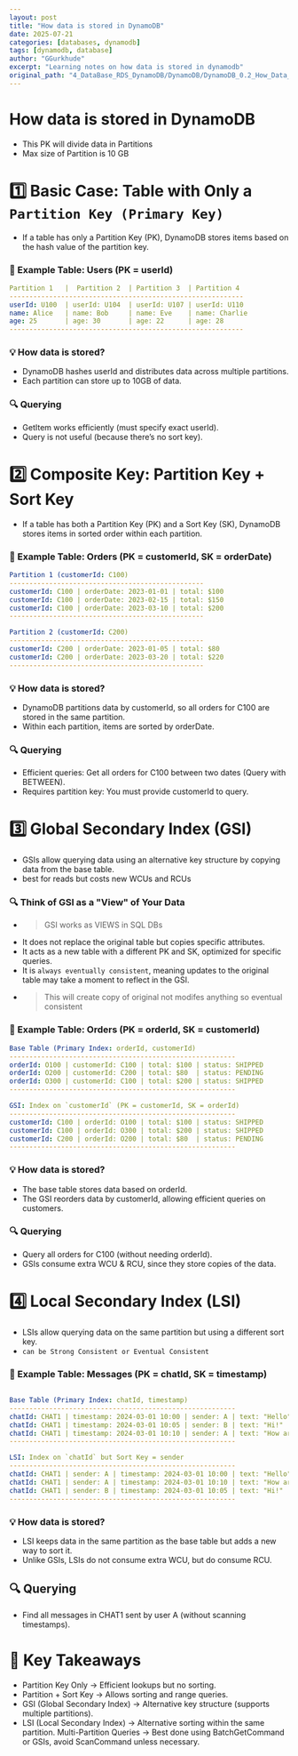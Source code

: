 ```yaml
---
layout: post
title: "How data is stored in DynamoDB"
date: 2025-07-21
categories: [databases, dynamodb]
tags: [dynamodb, database]
author: "GGurkhude"
excerpt: "Learning notes on how data is stored in dynamodb"
original_path: "4_DataBase_RDS_DynamoDB/DynamoDB/DynamoDB_0.2_How_Data_Stored_.md"
---
```



# How data is stored in DynamoDB
- This PK will divide data in Partitions
- Max size of Partition is 10 GB
# 1️⃣ Basic Case: Table with Only a `Partition Key (Primary Key)`
- If a table has only a Partition Key (PK), DynamoDB stores items based on the hash value of the partition key.

### 🔹 Example Table: Users (PK = userId)
```yml
Partition 1   |  Partition 2  | Partition 3  | Partition 4
-----------------------------------------------------------
userId: U100  | userId: U104  | userId: U107 | userId: U110
name: Alice   | name: Bob     | name: Eve    | name: Charlie
age: 25       | age: 30       | age: 22      | age: 28
-----------------------------------------------------------
```
### 💡 How data is stored?

- DynamoDB hashes userId and distributes data across multiple partitions.
- Each partition can store up to 10GB of data.
### 🔍 Querying
  - GetItem works efficiently (must specify exact userId).
  - Query is not useful (because there’s no sort key).

# 2️⃣ Composite Key: Partition Key + Sort Key
- If a table has both a Partition Key (PK) and a Sort Key (SK), DynamoDB stores items in sorted order within each partition.

### 🔹 Example Table: Orders (PK = customerId, SK = orderDate)

```yaml
Partition 1 (customerId: C100)
-------------------------------------------------
customerId: C100 | orderDate: 2023-01-01 | total: $100
customerId: C100 | orderDate: 2023-02-15 | total: $150
customerId: C100 | orderDate: 2023-03-10 | total: $200
-------------------------------------------------

Partition 2 (customerId: C200)
-------------------------------------------------
customerId: C200 | orderDate: 2023-01-05 | total: $80
customerId: C200 | orderDate: 2023-03-20 | total: $220
-------------------------------------------------
```
### 💡 How data is stored?

- DynamoDB partitions data by customerId, so all orders for C100 are stored in the same partition.
- Within each partition, items are sorted by orderDate.
### 🔍 Querying

- Efficient queries: Get all orders for C100 between two dates (Query with BETWEEN).
- Requires partition key: You must provide customerId to query.

 
# 3️⃣ Global Secondary Index (GSI)
- GSIs allow querying data using an alternative key structure by copying data from the base table.
- best for reads but costs new WCUs and RCUs
### 🔍 Think of GSI as a "View" of Your Data
- > GSI works as VIEWS in SQL DBs
- It does not replace the original table but copies specific attributes.
- It acts as a new table with a different PK and SK, optimized for specific queries.
- It is `always eventually consistent`, meaning updates to the original table may take a moment to reflect in the GSI.
- > This will create copy of original not modifes anything so eventual consistent
### 🔹 Example Table: Orders (PK = orderId, SK = customerId)

```yaml
Base Table (Primary Index: orderId, customerId)
---------------------------------------------------------
orderId: O100 | customerId: C100 | total: $100 | status: SHIPPED
orderId: O200 | customerId: C200 | total: $80  | status: PENDING
orderId: O300 | customerId: C100 | total: $200 | status: SHIPPED
---------------------------------------------------------

GSI: Index on `customerId` (PK = customerId, SK = orderId)
---------------------------------------------------------
customerId: C100 | orderId: O100 | total: $100 | status: SHIPPED
customerId: C100 | orderId: O300 | total: $200 | status: SHIPPED
customerId: C200 | orderId: O200 | total: $80  | status: PENDING
---------------------------------------------------------
```
### 💡 How data is stored?

- The base table stores data based on orderId.
- The GSI reorders data by customerId, allowing efficient queries on customers.
### 🔍 Querying

- Query all orders for C100 (without needing orderId).
- GSIs consume extra WCU & RCU, since they store copies of the data.

# 4️⃣ Local Secondary Index (LSI)
- LSIs allow querying data on the same partition but using a different sort key.
- `can be Strong Consistent or Eventual Consistent`

### 🔹 Example Table: Messages (PK = chatId, SK = timestamp)

```yaml

Base Table (Primary Index: chatId, timestamp)
---------------------------------------------------------
chatId: CHAT1 | timestamp: 2024-03-01 10:00 | sender: A | text: "Hello"
chatId: CHAT1 | timestamp: 2024-03-01 10:05 | sender: B | text: "Hi!"
chatId: CHAT1 | timestamp: 2024-03-01 10:10 | sender: A | text: "How are you?"
---------------------------------------------------------

LSI: Index on `chatId` but Sort Key = sender
---------------------------------------------------------
chatId: CHAT1 | sender: A | timestamp: 2024-03-01 10:00 | text: "Hello"
chatId: CHAT1 | sender: A | timestamp: 2024-03-01 10:10 | text: "How are you?"
chatId: CHAT1 | sender: B | timestamp: 2024-03-01 10:05 | text: "Hi!"
---------------------------------------------------------
```
### 💡 How data is stored?

- LSI keeps data in the same partition as the base table but adds a new way to sort it.
- Unlike GSIs, LSIs do not consume extra WCU, but do consume RCU.
## 🔍 Querying
- Find all messages in CHAT1 sent by user A (without scanning timestamps).

# 🚀 Key Takeaways
- Partition Key Only → Efficient lookups but no sorting.
- Partition + Sort Key → Allows sorting and range queries.
- GSI (Global Secondary Index) → Alternative key structure (supports multiple partitions).
- LSI (Local Secondary Index) → Alternative sorting within the same partition.
Multi-Partition Queries → Best done using BatchGetCommand or GSIs, avoid ScanCommand unless necessary.